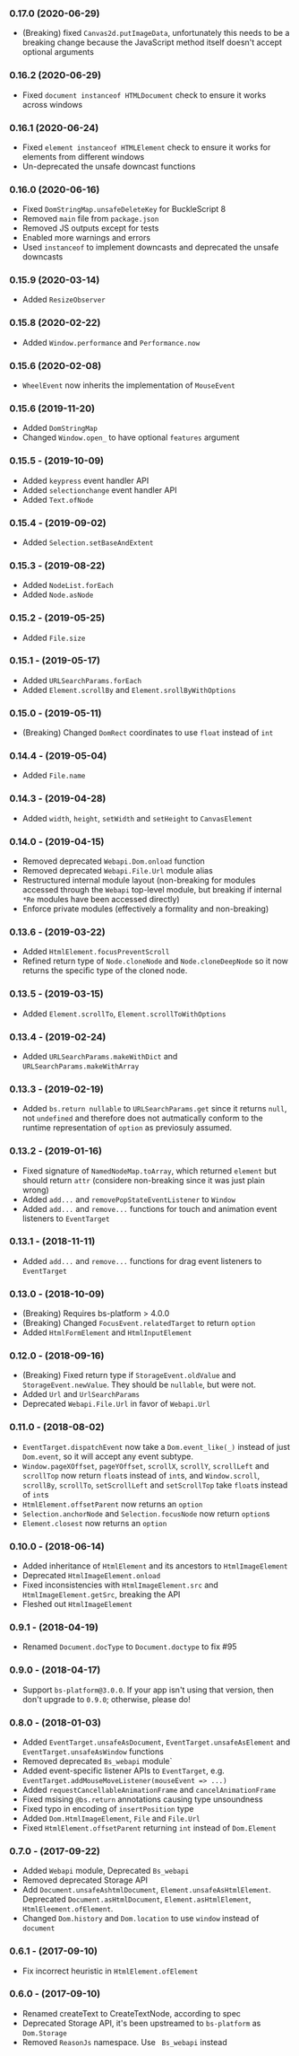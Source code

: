 
### 0.17.0 (2020-06-29)
* (Breaking) fixed `Canvas2d.putImageData`, unfortunately this needs to
  be a breaking change because the JavaScript method itself doesn't
  accept optional arguments

### 0.16.2 (2020-06-29)
* Fixed `document instanceof HTMLDocument` check to ensure it works
  across windows

### 0.16.1 (2020-06-24)
* Fixed `element instanceof HTMLElement` check to ensure it works for
  elements from different windows
* Un-deprecated the unsafe downcast functions

### 0.16.0 (2020-06-16)
* Fixed `DomStringMap.unsafeDeleteKey` for BuckleScript 8
* Removed `main` file from `package.json`
* Removed JS outputs except for tests
* Enabled more warnings and errors
* Used `instanceof` to implement downcasts and deprecated the unsafe
  downcasts

### 0.15.9 (2020-03-14)
* Added `ResizeObserver`

### 0.15.8 (2020-02-22)
* Added `Window.performance` and `Performance.now`

### 0.15.6 (2020-02-08)
* `WheelEvent` now inherits the implementation of `MouseEvent`

### 0.15.6 (2019-11-20)
* Added `DomStringMap`
* Changed `Window.open_` to have optional `features` argument

### 0.15.5 - (2019-10-09)
* Added `keypress` event handler API
* Added `selectionchange` event handler API
* Added `Text.ofNode`

### 0.15.4 - (2019-09-02)
* Added `Selection.setBaseAndExtent`

### 0.15.3 - (2019-08-22)
* Added `NodeList.forEach`
* Added `Node.asNode`

### 0.15.2 - (2019-05-25)
* Added `File.size`

### 0.15.1 - (2019-05-17)
* Added `URLSearchParams.forEach`
* Added `Element.scrollBy` and `Element.srollByWithOptions`

### 0.15.0 - (2019-05-11)
* (Breaking) Changed `DomRect` coordinates to use `float` instead of `int`

### 0.14.4 - (2019-05-04)
* Added `File.name`

### 0.14.3 - (2019-04-28)
* Added `width`, `height`, `setWidth` and `setHeight` to `CanvasElement`

### 0.14.0 - (2019-04-15)
* Removed deprecated `Webapi.Dom.onload` function
* Removed deprecated `Webapi.File.Url` module alias
* Restructured internal module layout (non-breaking for modules accessed through the `Webapi` top-level module, but breaking if internal `*Re` modules have been accessed directly)
* Enforce private modules (effectively a formality and non-breaking)

### 0.13.6 - (2019-03-22)
* Added `HtmlElement.focusPreventScroll`
* Refined return type of `Node.cloneNode` and `Node.cloneDeepNode` so it now returns the specific type of the cloned node.

### 0.13.5 - (2019-03-15)
* Added `Element.scrollTo`, `Element.scrollToWithOptions`

### 0.13.4 - (2019-02-24)
* Added `URLSearchParams.makeWithDict` and `URLSearchParams.makeWithArray`

### 0.13.3 - (2019-02-19)
* Added `bs.return nullable` to `URLSearchParams.get` since it returns `null`, not `undefined` and therefore does not autmatically conform to the runtime representation of `option` as previosuly assumed.

### 0.13.2 - (2019-01-16)
* Fixed signature of `NamedNodeMap.toArray`, which returned `element` but should return `attr` (considere non-breaking since it was just plain wrong)
* Added `add...` and `removePopStateEventListener` to `Window`
* Added `add...` and `remove...` functions for touch and animation event listeners to `EventTarget`

### 0.13.1 - (2018-11-11)
* Added `add...` and `remove...` functions for drag event listeners to `EventTarget`

### 0.13.0 - (2018-10-09)
* (Breaking) Requires bs-platform > 4.0.0
* (Breaking) Changed `FocusEvent.relatedTarget` to return `option`
* Added `HtmlFormElement` and `HtmlInputElement`

### 0.12.0 - (2018-09-16)
* (Breaking) Fixed return type if `StorageEvent.oldValue` and `StorageEvent.newValue`. They should be `nullable`, but were not.
* Added `Url` and `UrlSearchParams`
* Deprecated `Webapi.File.Url` in favor of `Webapi.Url`

### 0.11.0 - (2018-08-02)
* `EventTarget.dispatchEvent` now take a `Dom.event_like(_)` instead of just `Dom.event`, so it will accept any event subtype.
* `Window.pageXOffset`, `pageYOffset`, `scrollX`, `scrollY`, `scrollLeft` and `scrollTop` now return `float`s instead of `int`s, and `Window.scroll`, `scrollBy`, `scrollTo`, `setScrollLeft` and `setScrollTop` take `float`s instead of `int`s
* `HtmlElement.offsetParent` now returns an `option`
* `Selection.anchorNode` and `Selection.focusNode` now return `option`s
* `Element.closest` now returns an `option`

### 0.10.0 - (2018-06-14)
* Added inheritance of `HtmlElement` and its ancestors to `HtmlImageElement`
* Deprecated `HtmlImageElement.onload`
* Fixed inconsistencies with `HtmlImageElement.src` and `HtmlImageElement.getSrc`, breaking the API
* Fleshed out `HtmlImageElement`

### 0.9.1 - (2018-04-19)
* Renamed `Document.docType` to `Document.doctype` to fix #95

### 0.9.0 - (2018-04-17)
* Support `bs-platform@3.0.0`. If your app isn't using that version, then don't upgrade to `0.9.0`; otherwise, please do!

### 0.8.0 - (2018-01-03)
* Added `EventTarget.unsafeAsDocument`, `EventTarget.unsafeAsElement` and `EventTarget.unsafeAsWindow` functions
* Removed deprecated `Bs_webapi` module`
* Added event-specific listener APIs to `EventTarget`, e.g. `EventTarget.addMouseMoveListener(mouseEvent => ...)`
* Added `requestCancellableAnimationFrame` and `cancelAnimationFrame`
* Fixed msising `@bs.return` annotations causing type unsoundness
* Fixed typo in encoding of `insertPosition` type
* Added `Dom.HtmlImageElement`, `File` and `File.Url`
* Fixed `HtmlElement.offsetParent` returning `int` instead of `Dom.Element`

### 0.7.0 - (2017-09-22)
* Added `Webapi` module, Deprecated `Bs_webapi`
* Removed deprecated Storage API
* Add `Document.unsafeAshtmlDocument`, `Element.unsafeAsHtmlElement`. Deprecated `Document.asHtmlDocument`, `Element.asHtmlElement`, `HtmlEleement.ofElement`.
* Changed `Dom.history` and `Dom.location` to use `window` instead of `document`

### 0.6.1 - (2017-09-10)
* Fix incorrect heuristic in `HtmlElement.ofElement`

### 0.6.0 - (2017-09-10)
* Renamed createText to CreateTextNode, according to spec
* Deprecated Storage API, it's been upstreamed to `bs-platform` as `Dom.Storage`
* Removed `ReasonJs`  namespace. Use ` Bs_webapi`  instead
